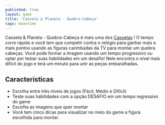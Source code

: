 ```yaml
---
published: true
layout: game
title: 'Casseta & Planeta - Quebra-Cabeça'
tags: meantime
---
```

Casseta & Planeta - Quebra-Cabeça é mais uma dos <a href="http://www.casseta.com.br/" target="_blank">Cassetas</a>
! O tempo corre rápido e você tem que competir contra o relógio para ganhar mais e mais pontos usando as figuras carimbadas da TV para montar um quebra cabeças. Você pode formar a imagem usando um tempo progressivo ou optar por testar suas habilidades em um desafio! Nele encontra o nível mais difícil do jogo e terá um minuto para unir as peças embaralhadas.







## Características
- Escolha entre três níveis de jogos (Fácil, Médio e Difícil)
- Teste suas habilidades com a opção DESAFIO em um tempo regressivo do game
- Escolha as imagens que quer montar
- Você tem cinco dicas para visualizar no meio do game a figura escolhida para montar.